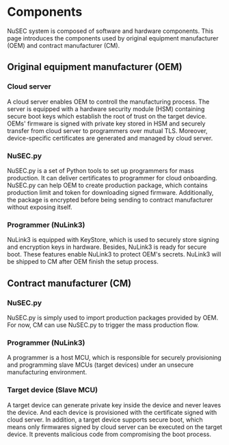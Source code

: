 # Components

NuSEC system is composed of software and hardware components. This page
introduces the components used by original equipment manufacturer (OEM) and
contract manufacturer (CM).

## Original equipment manufacturer (OEM)

### Cloud server

A cloud server enables OEM to controll the manufacturing process.
The server is equipped with a hardware security module (HSM) containing
secure boot keys which establish the root of trust on the target device.
OEMs' firmware is signed with private key stored in HSM and securely
transfer from cloud server to programmers over mutual TLS. Moreover,
device-specific certificates are generated and managed by cloud server.

### NuSEC.py

NuSEC.py is a set of Python tools to set up programmers for mass production.
It can deliver certificates to programmer for cloud onboarding. NuSEC.py can
help OEM to create production package, which contains production limit and
token for downloading signed firmware. Additionally, the package is encrypted
before being sending to contract manufacturer without exposing itself.

### Programmer (NuLink3)

NuLink3 is equipped with KeyStore, which is used to securely store signing
and encryption keys in hardware. Besides, NuLink3 is ready for secure boot.
These features enable NuLink3 to protect OEM's secrets. NuLink3 will be shipped
to CM after OEM finish the setup process.

## Contract manufacturer (CM)

### NuSEC.py

NuSEC.py is simply used to import production packages provided by OEM.
For now, CM can use NuSEC.py to trigger the mass production flow.

### Programmer (NuLink3)

A programmer is a host MCU, which is responsible for securely provisioning
and programming slave MCUs (target devices) under an unsecure manufacturing
environment. 

### Target device (Slave MCU)

A target device can generate private key inside the device and never leaves the
device. And each device is provisioned with the certificate signed with cloud
server. In addition, a target device supports secure boot, which means only
firmwares signed by cloud server can be executed on the target device. It
prevents malicious code from compromising the boot process.
